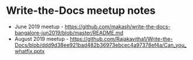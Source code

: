 # Write-the-Docs meetup notes
 - June 2019 meetup - https://github.com/makash/write-the-docs-bangalore-jun2019/blob/master/README.md
 - August 2019 meetup - https://github.com/Rajakavitha1/Write-the-Docs/blob/ddd9d38ee921bad482b36973ebcec4a97378ef4a/Can_you_whatfix.pptx
